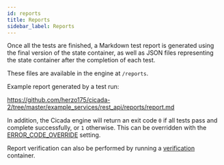 ```yaml
---
id: reports
title: Reports
sidebar_label: Reports
---
```


Once all the tests are finished, a Markdown test report is generated
using the final version of the state container, as well as JSON files
representing the state container after the completion of each test.

These files are available in the engine at `/reports`.

Example report generated by a test run:

https://github.com/herzo175/cicada-2/tree/master/example_services/rest_api/reports/report.md

In addition, the Cicada engine will return an exit code `0` if all tests pass
and complete successfully, or `1` otherwise. This can be overridden with the
[ERROR_CODE_OVERRIDE](config.md#error_code_override) setting.

Report verification can also be performed by running a
[verification](verification.md) container.
